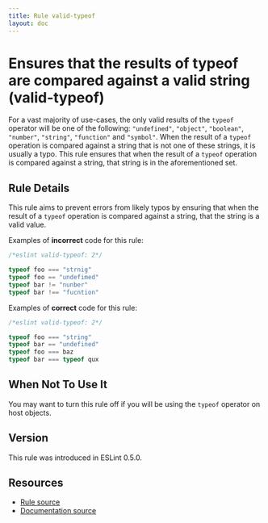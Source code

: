 ```yaml
---
title: Rule valid-typeof
layout: doc
---
```

<!-- Note: No pull requests accepted for this file. See README.md in the root directory for details. -->

# Ensures that the results of typeof are compared against a valid string (valid-typeof)

For a vast majority of use-cases, the only valid results of the `typeof` operator will be one of the following: `"undefined"`, `"object"`, `"boolean"`, `"number"`, `"string"`, `"function"` and `"symbol"`. When the result of a `typeof` operation is compared against a string that is not one of these strings, it is usually a typo. This rule ensures that when the result of a `typeof` operation is compared against a string, that string is in the aforementioned set.

## Rule Details

This rule aims to prevent errors from likely typos by ensuring that when the result of a `typeof` operation is compared against a string, that the string is a valid value.

Examples of **incorrect** code for this rule:

```js
/*eslint valid-typeof: 2*/

typeof foo === "strnig"
typeof foo == "undefimed"
typeof bar != "nunber"
typeof bar !== "fucntion"
```

Examples of **correct** code for this rule:

```js
/*eslint valid-typeof: 2*/

typeof foo === "string"
typeof bar == "undefined"
typeof foo === baz
typeof bar === typeof qux
```

## When Not To Use It

You may want to turn this rule off if you will be using the `typeof` operator on host objects.

## Version

This rule was introduced in ESLint 0.5.0.

## Resources

* [Rule source](https://github.com/eslint/eslint/tree/master/lib/rules/valid-typeof.js)
* [Documentation source](https://github.com/eslint/eslint/tree/master/docs/rules/valid-typeof.md)
